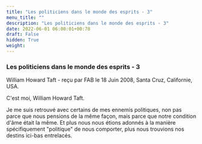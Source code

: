 ```yaml
---
title: "Les politiciens dans le monde des esprits - 3"
menu_title: ""
description: "Les politiciens dans le monde des esprits - 3"
date: 2022-06-01 06:00:01+00:78
draft: False
hidden: True
weight:
---
```

### Les politiciens dans le monde des esprits - 3

William Howard Taft - reçu par FAB le 18 Juin 2008, Santa Cruz, Californie, USA.

C'est moi, William Howard Taft.

Je me suis retrouvé avec certains de mes ennemis politiques, non pas parce que nous pensions de la même façon, mais parce que notre condition d'âme était la même. Et plus nous nous étions adonnés à la manière spécifiquement "politique" de nous comporter, plus nous trouvions nos destins ici-bas entrelacés.
